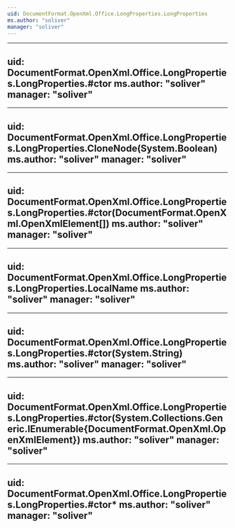 ```yaml
---
uid: DocumentFormat.OpenXml.Office.LongProperties.LongProperties
ms.author: "soliver"
manager: "soliver"
---
```


---
uid: DocumentFormat.OpenXml.Office.LongProperties.LongProperties.#ctor
ms.author: "soliver"
manager: "soliver"
---

---
uid: DocumentFormat.OpenXml.Office.LongProperties.LongProperties.CloneNode(System.Boolean)
ms.author: "soliver"
manager: "soliver"
---

---
uid: DocumentFormat.OpenXml.Office.LongProperties.LongProperties.#ctor(DocumentFormat.OpenXml.OpenXmlElement[])
ms.author: "soliver"
manager: "soliver"
---

---
uid: DocumentFormat.OpenXml.Office.LongProperties.LongProperties.LocalName
ms.author: "soliver"
manager: "soliver"
---

---
uid: DocumentFormat.OpenXml.Office.LongProperties.LongProperties.#ctor(System.String)
ms.author: "soliver"
manager: "soliver"
---

---
uid: DocumentFormat.OpenXml.Office.LongProperties.LongProperties.#ctor(System.Collections.Generic.IEnumerable{DocumentFormat.OpenXml.OpenXmlElement})
ms.author: "soliver"
manager: "soliver"
---

---
uid: DocumentFormat.OpenXml.Office.LongProperties.LongProperties.#ctor*
ms.author: "soliver"
manager: "soliver"
---
